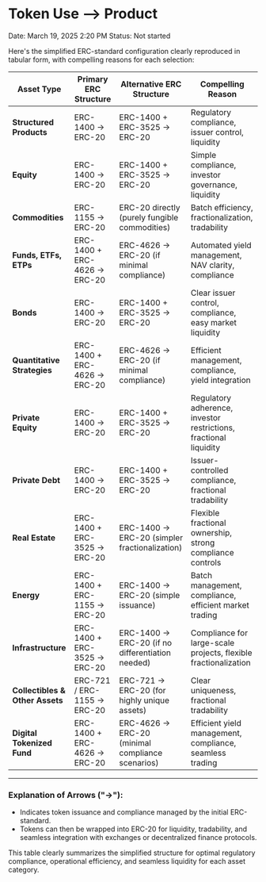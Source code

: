 # Token Use —> Product

Date: March 19, 2025 2:20 PM
Status: Not started

Here's the simplified ERC-standard configuration clearly reproduced in tabular form, with compelling reasons for each selection:

| Asset Type | Primary ERC Structure | Alternative ERC Structure | Compelling Reason |
| --- | --- | --- | --- |
| **Structured Products** | ERC-1400 → ERC-20 | ERC-1400 + ERC-3525 → ERC-20 | Regulatory compliance, issuer control, liquidity |
| **Equity** | ERC-1400 → ERC-20 | ERC-1400 + ERC-3525 → ERC-20 | Simple compliance, investor governance, liquidity |
| **Commodities** | ERC-1155 → ERC-20 | ERC-20 directly (purely fungible commodities) | Batch efficiency, fractionalization, tradability |
| **Funds, ETFs, ETPs** | ERC-1400 + ERC-4626 → ERC-20 | ERC-4626 → ERC-20 (if minimal compliance) | Automated yield management, NAV clarity, compliance |
| **Bonds** | ERC-1400 → ERC-20 | ERC-1400 + ERC-3525 → ERC-20 | Clear issuer control, compliance, easy market liquidity |
| **Quantitative Strategies** | ERC-1400 + ERC-4626 → ERC-20 | ERC-4626 → ERC-20 (if minimal compliance) | Efficient management, compliance, yield integration |
| **Private Equity** | ERC-1400 → ERC-20 | ERC-1400 + ERC-3525 → ERC-20 | Regulatory adherence, investor restrictions, fractional liquidity |
| **Private Debt** | ERC-1400 → ERC-20 | ERC-1400 + ERC-3525 → ERC-20 | Issuer-controlled compliance, fractional tradability |
| **Real Estate** | ERC-1400 + ERC-3525 → ERC-20 | ERC-1400 → ERC-20 (simpler fractionalization) | Flexible fractional ownership, strong compliance controls |
| **Energy** | ERC-1400 + ERC-1155 → ERC-20 | ERC-1400 → ERC-20 (simple issuance) | Batch management, compliance, efficient market trading |
| **Infrastructure** | ERC-1400 + ERC-3525 → ERC-20 | ERC-1400 → ERC-20 (if no differentiation needed) | Compliance for large-scale projects, flexible fractionalization |
| **Collectibles & Other Assets** | ERC-721 / ERC-1155 → ERC-20 | ERC-721 → ERC-20 (for highly unique assets) | Clear uniqueness, fractional tradability |
| **Digital Tokenized Fund** | ERC-1400 + ERC-4626 → ERC-20 | ERC-4626 → ERC-20 (minimal compliance scenarios) | Efficient yield management, compliance, seamless trading |

---

### Explanation of Arrows ("→"):

- Indicates token issuance and compliance managed by the initial ERC-standard.
- Tokens can then be wrapped into ERC-20 for liquidity, tradability, and seamless integration with exchanges or decentralized finance protocols.

This table clearly summarizes the simplified structure for optimal regulatory compliance, operational efficiency, and seamless liquidity for each asset category.